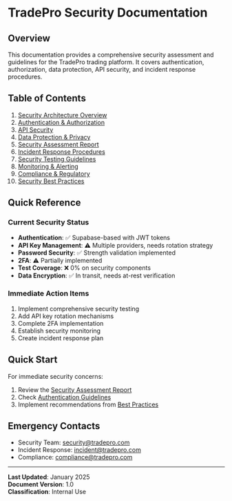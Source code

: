 # TradePro Security Documentation

## Overview

This documentation provides a comprehensive security assessment and guidelines for the TradePro trading platform. It covers authentication, authorization, data protection, API security, and incident response procedures.

## Table of Contents

1. [Security Architecture Overview](./architecture.md)
2. [Authentication & Authorization](./authentication.md)
3. [API Security](./api-security.md)
4. [Data Protection & Privacy](./data-protection.md)
5. [Security Assessment Report](./security-assessment.md)
6. [Incident Response Procedures](./incident-response.md)
7. [Security Testing Guidelines](./security-testing.md)
8. [Monitoring & Alerting](./monitoring-alerting.md)
9. [Compliance & Regulatory](./compliance-regulatory.md)
10. [Security Best Practices](./best-practices.md)

## Quick Reference

### Current Security Status
- **Authentication**: ✅ Supabase-based with JWT tokens
- **API Key Management**: ⚠️ Multiple providers, needs rotation strategy
- **Password Security**: ✅ Strength validation implemented
- **2FA**: ⚠️ Partially implemented
- **Test Coverage**: ❌ 0% on security components
- **Data Encryption**: ✅ In transit, needs at-rest verification

### Immediate Action Items
1. Implement comprehensive security testing
2. Add API key rotation mechanisms
3. Complete 2FA implementation
4. Establish security monitoring
5. Create incident response plan

## Quick Start

For immediate security concerns:
1. Review the [Security Assessment Report](./security-assessment.md)
2. Check [Authentication Guidelines](./authentication.md)
3. Implement recommendations from [Best Practices](./best-practices.md)

## Emergency Contacts

- Security Team: security@tradepro.com
- Incident Response: incident@tradepro.com
- Compliance: compliance@tradepro.com

---

**Last Updated**: January 2025  
**Document Version**: 1.0  
**Classification**: Internal Use
